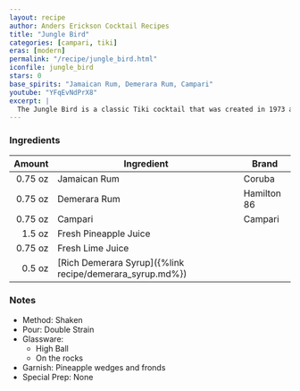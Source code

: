 ```yaml
---
layout: recipe
author: Anders Erickson Cocktail Recipes
title: "Jungle Bird"
categories: [campari, tiki]
eras: [modern]
permalink: "/recipe/jungle_bird.html"
iconfile: jungle_bird
stars: 0
base_spirits: "Jamaican Rum, Demerara Rum, Campari"
youtube: "YFqEvNdPrX8"
excerpt: |
  The Jungle Bird is a classic Tiki cocktail that was created in 1973 at the Aviary Bar in the Kuala Lumpur Hilton. It's a complex and balanced drink that combines the flavors of dark rum, Campari, pineapple juice, lime juice, and simple syrup.
---
```


### Ingredients

|  Amount | Ingredient                                               | Brand       |
| ------: | -------------------------------------------------------- | ----------- |
| 0.75 oz | Jamaican Rum                                             | Coruba      |
| 0.75 oz | Demerara Rum                                             | Hamilton 86 |
| 0.75 oz | Campari                                                  | Campari     |
|  1.5 oz | Fresh Pineapple Juice                                    |
| 0.75 oz | Fresh Lime Juice                                         |
|  0.5 oz | [Rich Demerara Syrup]({%link recipe/demerara_syrup.md%}) |

### Notes

- Method: Shaken
- Pour: Double Strain
- Glassware:
  - High Ball
  - On the rocks
- Garnish: Pineapple wedges and fronds
- Special Prep: None
